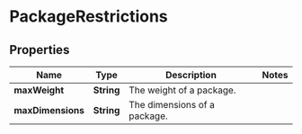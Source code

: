 # PackageRestrictions

## Properties

 Name              | Type       | Description                  | Notes 
-------------------|------------|------------------------------|-------
 **maxWeight**     | **String** | The weight of a package.     |
 **maxDimensions** | **String** | The dimensions of a package. | 



